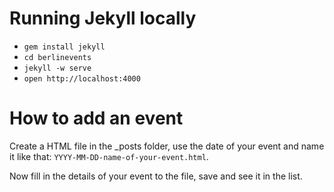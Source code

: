 # Running Jekyll locally

* `gem install jekyll`
* `cd berlinevents`
* `jekyll -w serve`
* `open http://localhost:4000`

# How to add an event

Create a HTML file in the _posts folder, use the date of your event and name it
like that: `YYYY-MM-DD-name-of-your-event.html`.

Now fill in the details of your event to the file, save and see it in the list.

